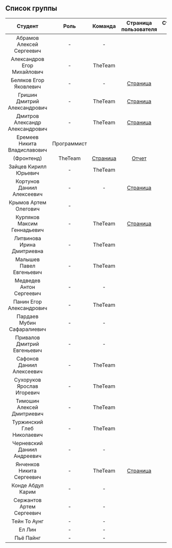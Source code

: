 
## Список группы

| Студент | Роль | Команда | Страница пользователя | Страница-отчет | Проект | Лаб 1 | Лаб 2 | Лаб 3 |
| :---:   | :-:  |   :-:   |   :-:    |  :-: |  :-:   |    :-:   |   :-:    |    :-:    |
| Абрамов Алексей Сергеевич | - | - |  | [Отчет](https://shprechen.github.io) | - | - | - | - |
| Александров Егор Михайлович | - | TheTeam |  | [Отчет](https://idm-19-01-antonov.github.io) | - | - | - | - |
| Беляков Егор Яковлевич | - | - | [Страница](https://github.com/Qwer1ty7) | [Отчет](https://arzhannikovdmitry.github.io) | - | - | - | - |
| Гришин Дмитрий Александрович | - | TheTeam | [Страница](https://github.com/maximglin) | [Отчет](https://shprechen.github.io) | - |  | - | - |
| Дмитров Александр Александрович | - | TheTeam | [Страница](https://github.com/ffrip) | [Отчет](https://shprechen.github.io) | - | - | - | - |
| Еремеев Никита Владиславович | Программист
(Фронтенд) | TheTeam | [Страница](https://github.com/tweecezor) | [Отчет](https://tweecezor.github.io/labaInet/) | - | - | - | - |
| Зайцев Кирилл Юрьевич | - | TheTeam |  | [Отчет](https://shprechen.github.io) | - | - | - | - |
| Кортунов Даниил Алексеевич | - | - | [Страница](https://github.com/danietta-k) | [Отчет](https://shprechen.github.io) | - | - | - | - |
| Крымов Артем Олегович | - |  |  | [Отчет](https://shprechen.github.io) | - | - | - | - |
| Курпяков Максим Геннадьевич | - | TheTeam | [Страница](https://github.com/Berserker-Of-Akihabara) | [Отчет](https://shprechen.github.io) | - | - | - | - |
| Литвинова Ирина Дмитриевна | - | TheTeam |  | [Отчет](https://shprechen.github.io) | - | - | - | - |
| Малышев Павел Евгеньевич | - | TheTeam |  | [Отчет](https://shprechen.github.io) | - | - | - | - |
| Медведев Антон Сергеевич | - | - |  | [Отчет](https://shprechen.github.io) | - | - | - | - |
| Панин Егор Александрович | - | TheTeam |  | [Отчет](https://shprechen.github.io) | - | - | - | - |
| Пардаев Мубин Сафаралиевич | - | - |  | [Отчет](https://shprechen.github.io) | - | - | - | - |
| Привалов Дмитрий Евгеньевич | - | - |  | [Отчет](https://shprechen.github.io) | - | - | - | - |
| Сафонов Даниил Алексеевич | - | TheTeam |  | [Отчет](https://shprechen.github.io) | - | - | - | - |
| Сухоруков Ярослав Игоревич | - | TheTeam |  | [Отчет](https://shprechen.github.io) | - | - | - | - |
| Тимошин Алексей Дмитриевич | - | TheTeam |  | [Отчет](https://shprechen.github.io) | - | - | - | - |
| Туржинский Глеб Николаевич | - | TheTeam |  | [Отчет](https://shprechen.github.io) | - | - | - | - |
| Черневский Даниил Андреевич | - | - |  | [Отчет](https://shprechen.github.io) | - | - | - | - |
| Янченков Никита Сергеевич | - | TheTeam | [Страница](https://github.com/nikiyani) | [Отчет](https://nikiyani.github.io/Lab/) | - | - | - | - |
| Конде Абдул Карим | - | - |  | [Отчет](https://shprechen.github.io) | - | - | - | - |
| Сержантов Артем Сергеевич | - | - |  | [Отчет](https://shprechen.github.io) | - | - | - | - |
| Тейн То Аунг | - | - |  | [Отчет](https://shprechen.github.io) | - | - | - | - |
| Ел Лин | - | - |  | [Отчет](https://shprechen.github.io) | - | - | - | - |
| Пьё Пайнг | - | - |  | [Отчет](https://shprechen.github.io) | - | - | - | - |